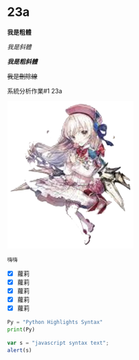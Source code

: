 # 23a

**我是粗體**

*我是斜體*

***我是粗斜體***

~~我是刪除線~~

系統分析作業#1 23a

![image](https://github.com/MITC110118132/23a/blob/main/owo_background.png)

```嗨嗨```

- [x] 蘿莉
- [x] 蘿莉
- [x] 蘿莉
- [x] 蘿莉
- [x] 蘿莉

```python
Py = "Python Highlights Syntax"
print(Py)
``` 


```js
var s = "javascript syntax text";
alert(s)
``` 

